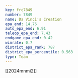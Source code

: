 ```yaml
---
key: frc7849
number: 7849
name: Da Vinci's Creation
epa_end: 14.76
auto_epa_end: 6.91
teleop_epa_end: 7.43
endgame_epa_end: 0.42
winrate: 0.7
district_epa_rank: 787
district_epa_percentile: 0.563
type: Team
---
```

[[2024mnmi2]]
